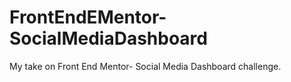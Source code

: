 # FrontEndEMentor-SocialMediaDashboard
My take on Front End Mentor- Social Media Dashboard challenge. 
